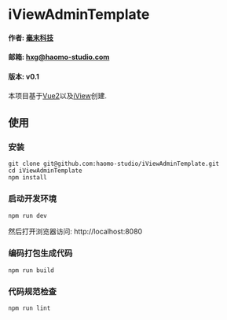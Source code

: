 # iViewAdminTemplate
#### 作者: [毫末科技](http://www.haomo-studio.com)
#### 邮箱: hxg@haomo-studio.com
#### 版本: v0.1

本项目基于[Vue2](http://cn.vuejs.org/)以及[iView](https://www.iviewui.com/)创建.

## 使用

### 安装

	git clone git@github.com:haomo-studio/iViewAdminTemplate.git
	cd iViewAdminTemplate
	npm install

### 启动开发环境

	npm run dev

然后打开浏览器访问: http://localhost:8080


### 编码打包生成代码

	npm run build

### 代码规范检查

	npm run lint
